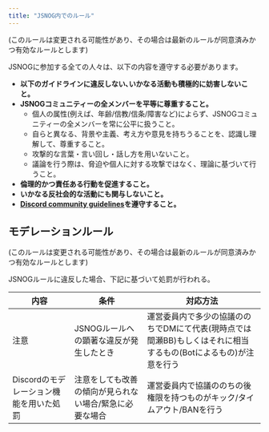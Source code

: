 ```yaml
---
title: "JSNOG内でのルール"
---
```


(このルールは変更される可能性があり、その場合は最新のルールが同意済みかつ有効なルールとします)

JSNOGに参加する全ての人々は、以下の内容を遵守する必要があります。

- **以下のガイドラインに違反しない､いかなる活動も積極的に妨害しないこと。**
- **JSNOGコミュニティーの全メンバーを平等に尊重すること。**
  - 個人の属性(例えば、年齢/信教/信条/障害など)によらず、JSNOGコミュニティーの全メンバーを常に公平に扱うこと。
  - 自らと異なる、背景や主義、考え方や意見を持ちうることを、認識し理解して、尊重すること。
  - 攻撃的な言葉・言い回し・話し方を用いないこと。
  - 議論を行う際は、脅迫や個人に対する攻撃ではなく、理論に基づいて行うこと。
- **倫理的かつ責任ある行動を促進すること。**
- **いかなる反社会的な活動にも関与しないこと。**
- **[Discord community guidelines](https://discord.com/guidelines/)を遵守すること。**

## モデレーションルール

(このルールは変更される可能性があり、その場合は最新のルールが同意済みかつ有効なルールとします)

JSNOGルールに違反した場合、下記に基づいて処罰が行われる。

|内容|条件|対応方法|
|---|---|---|
|注意|JSNOGルールへの顕著な違反が発生したとき|運営委員内で多少の協議ののちでDMにて代表(現時点では間瀬BB)もしくはそれに相当するもの(Botによるもの)が注意を行う|
|Discordのモデレーション機能を用いた処罰|注意をしても改善の傾向が見られない場合/緊急に必要な場合|運営委員内で協議ののちの後権限を持つものがキック/タイムアウト/BANを行う|

